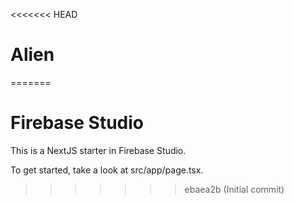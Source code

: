<<<<<<< HEAD
# Alien
=======
# Firebase Studio

This is a NextJS starter in Firebase Studio.

To get started, take a look at src/app/page.tsx.
>>>>>>> ebaea2b (Initial commit)
